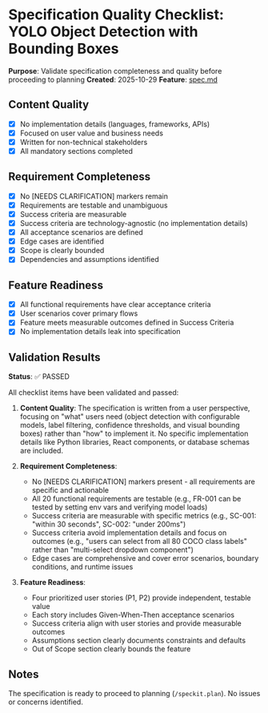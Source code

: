 # Specification Quality Checklist: YOLO Object Detection with Bounding Boxes

**Purpose**: Validate specification completeness and quality before proceeding to planning
**Created**: 2025-10-29
**Feature**: [spec.md](../spec.md)

## Content Quality

- [x] No implementation details (languages, frameworks, APIs)
- [x] Focused on user value and business needs
- [x] Written for non-technical stakeholders
- [x] All mandatory sections completed

## Requirement Completeness

- [x] No [NEEDS CLARIFICATION] markers remain
- [x] Requirements are testable and unambiguous
- [x] Success criteria are measurable
- [x] Success criteria are technology-agnostic (no implementation details)
- [x] All acceptance scenarios are defined
- [x] Edge cases are identified
- [x] Scope is clearly bounded
- [x] Dependencies and assumptions identified

## Feature Readiness

- [x] All functional requirements have clear acceptance criteria
- [x] User scenarios cover primary flows
- [x] Feature meets measurable outcomes defined in Success Criteria
- [x] No implementation details leak into specification

## Validation Results

**Status**: ✅ PASSED

All checklist items have been validated and passed:

1. **Content Quality**: The specification is written from a user perspective, focusing on "what" users need (object detection with configurable models, label filtering, confidence thresholds, and visual bounding boxes) rather than "how" to implement it. No specific implementation details like Python libraries, React components, or database schemas are included.

2. **Requirement Completeness**:
   - No [NEEDS CLARIFICATION] markers present - all requirements are specific and actionable
   - All 20 functional requirements are testable (e.g., FR-001 can be tested by setting env vars and verifying model loads)
   - Success criteria are measurable with specific metrics (e.g., SC-001: "within 30 seconds", SC-002: "under 200ms")
   - Success criteria avoid implementation details and focus on outcomes (e.g., "users can select from all 80 COCO class labels" rather than "multi-select dropdown component")
   - Edge cases are comprehensive and cover error scenarios, boundary conditions, and runtime issues

3. **Feature Readiness**:
   - Four prioritized user stories (P1, P2) provide independent, testable value
   - Each story includes Given-When-Then acceptance scenarios
   - Success criteria align with user stories and provide measurable outcomes
   - Assumptions section clearly documents constraints and defaults
   - Out of Scope section clearly bounds the feature

## Notes

The specification is ready to proceed to planning (`/speckit.plan`). No issues or concerns identified.
